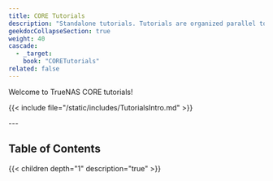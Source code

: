 ```yaml
---
title: CORE Tutorials
description: "Standalone tutorials. Tutorials are organized parallel to the CORE interface layout."
geekdocCollapseSection: true
weight: 40
cascade:
  - _target:
    book: "CORETutorials"
related: false
---
```

Welcome to TrueNAS CORE tutorials!

{{< include file="/static/includes/TutorialsIntro.md" >}}

<div class="noprint">
---

## Table of Contents

{{< children depth="1" description="true" >}}

</div>
